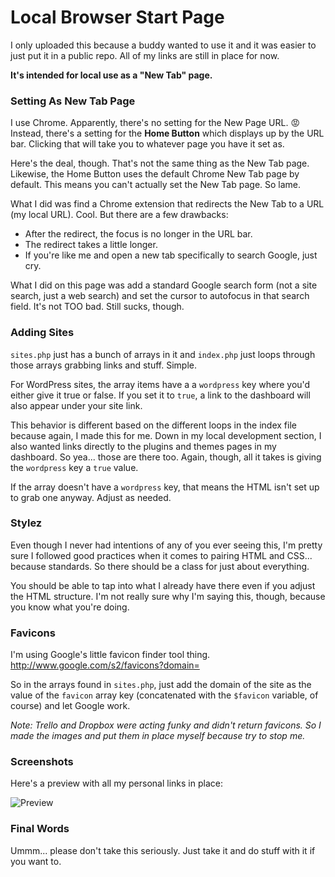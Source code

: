 # Local Browser Start Page

I only uploaded this because a buddy wanted to use it and it was easier to just put it in a public repo. All of my links are still in place for now.

**It's intended for local use as a "New Tab" page.**

### Setting As New Tab Page

I use Chrome. Apparently, there's no setting for the New Page URL. :rage: Instead, there's a setting for the **Home Button** which displays up by the URL bar. Clicking that will take you to whatever page you have it set as.

Here's the deal, though. That's not the same thing as the New Tab page. Likewise, the Home Button uses the default Chrome New Tab page by default. This means you can't actually set the New Tab page. So lame.

What I did was find a Chrome extension that redirects the New Tab to a URL (my local URL). Cool. But there are a few drawbacks:

* After the redirect, the focus is no longer in the URL bar.
* The redirect takes a little longer.
* If you're like me and open a new tab specifically to search Google, just cry.

What I did on this page was add a standard Google search form (not a site search, just a web search) and set the cursor to autofocus in that search field. It's not TOO bad. Still sucks, though.

### Adding Sites

`sites.php` just has a bunch of arrays in it and `index.php` just loops through those arrays grabbing links and stuff. Simple.

For WordPress sites, the array items have a a `wordpress` key where you'd either give it true or false. If you set it to `true`, a link to the dashboard will also appear under your site link.

This behavior is different based on the different loops in the index file because again, I made this for me. Down in my local development section, I also wanted links directly to the plugins and themes pages in my dashboard. So yea... those are there too. Again, though, all it takes is giving the `wordpress` key a `true` value.

If the array doesn't have a `wordpress` key, that means the HTML isn't set up to grab one anyway. Adjust as needed.

### Stylez

Even though I never had intentions of any of you ever seeing this, I'm pretty sure I followed good practices when it comes to pairing HTML and CSS... because standards. So there should be a class for just about everything.

You should be able to tap into what I already have there even if you adjust the HTML structure. I'm not really sure why I'm saying this, though, because you know what you're doing.

### Favicons

I'm using Google's little favicon finder tool thing. http://www.google.com/s2/favicons?domain=

So in the arrays found in `sites.php`, just add the domain of the site as the value of the `favicon` array key (concatenated with the `$favicon` variable, of course) and let Google work.

_Note: Trello and Dropbox were acting funky and didn't return favicons. So I made the images and put them in place myself because try to stop me._

### Screenshots

Here's a preview with all my personal links in place:

![Preview](http://dl.dropboxusercontent.com/s/b15iccn6turlxrq/2015-04-24%20at%2011.19%20PM.png)

### Final Words

Ummm... please don't take this seriously. Just take it and do stuff with it if you want to.
